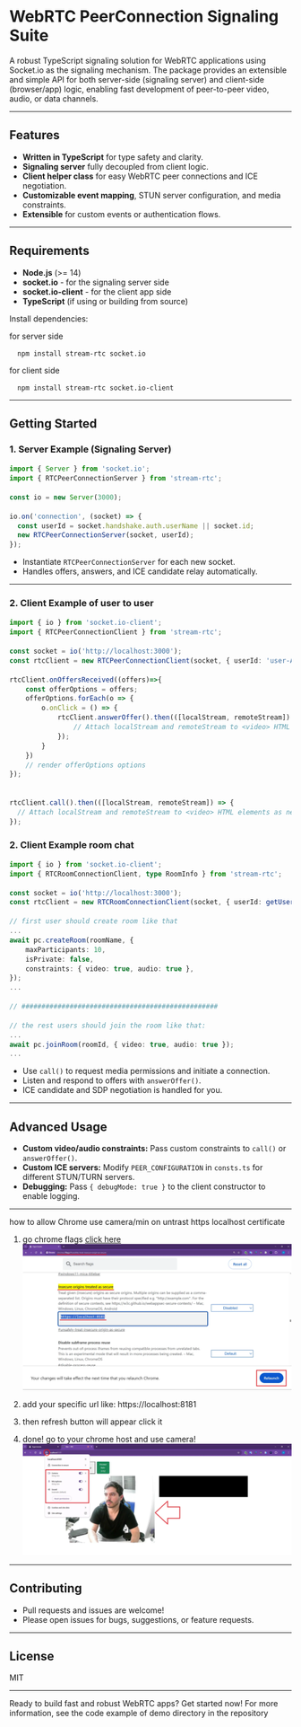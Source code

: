 # WebRTC PeerConnection Signaling Suite

A robust TypeScript signaling solution for WebRTC applications using Socket.io as the signaling mechanism. The package provides an extensible and simple API for both server-side (signaling server) and client-side (browser/app) logic, enabling fast development of peer-to-peer video, audio, or data channels.

***

## Features

- **Written in TypeScript** for type safety and clarity.
- **Signaling server** fully decoupled from client logic.
- **Client helper class** for easy WebRTC peer connections and ICE negotiation.
- **Customizable event mapping**, STUN server configuration, and media constraints.
- **Extensible** for custom events or authentication flows.

***

## Requirements

- **Node.js** (>= 14)
- **socket.io** - for the signaling server side
- **socket.io-client** - for the client app side
- **TypeScript** (if using or building from source)

Install dependencies:

for server side
```shell
  npm install stream-rtc socket.io
```

for client side
```shell
  npm install stream-rtc socket.io-client
```


***

## Getting Started

### 1. Server Example (Signaling Server)

```typescript
import { Server } from 'socket.io';
import { RTCPeerConnectionServer } from 'stream-rtc';

const io = new Server(3000);

io.on('connection', (socket) => {
  const userId = socket.handshake.auth.userName || socket.id;
  new RTCPeerConnectionServer(socket, userId);
});
```

- Instantiate `RTCPeerConnectionServer` for each new socket.
- Handles offers, answers, and ICE candidate relay automatically.

***

### 2. Client Example of user to user

```typescript
import { io } from 'socket.io-client';
import { RTCPeerConnectionClient } from 'stream-rtc';

const socket = io('http://localhost:3000');
const rtcClient = new RTCPeerConnectionClient(socket, { userId: 'user-A' });

rtcClient.onOffersReceived((offers)=>{
    const offerOptions = offers;
    offerOptions.forEach(o => {
        o.onClick = () => {
            rtcClient.answerOffer().then(([localStream, remoteStream]) => {
                // Attach localStream and remoteStream to <video> HTML elements as needed, or include them in constructur props
            });
        }
    })
    // render offerOptions options
});


rtcClient.call().then(([localStream, remoteStream]) => {
  // Attach localStream and remoteStream to <video> HTML elements as needed, or include them in constructur props
});
```

### 2. Client Example room chat

```typescript
import { io } from 'socket.io-client';
import { RTCRoomConnectionClient, type RoomInfo } from 'stream-rtc';

const socket = io('http://localhost:3000');
const rtcClient = new RTCRoomConnectionClient(socket, { userId: getUserName(), localVideoElement }, { debugMode: true });

// first user should create room like that 
...
await pc.createRoom(roomName, {
    maxParticipants: 10,
    isPrivate: false,
    constraints: { video: true, audio: true },
});
...

// #################################################

// the rest users should join the room like that:
...
await pc.joinRoom(roomId, { video: true, audio: true });
...

```

- Use `call()` to request media permissions and initiate a connection.
- Listen and respond to offers with `answerOffer()`.
- ICE candidate and SDP negotiation is handled for you.

***

## Advanced Usage

- **Custom video/audio constraints:**
  Pass custom constraints to `call()` or `answerOffer()`.
- **Custom ICE servers:**
  Modify `PEER_CONFIGURATION` in `consts.ts` for different STUN/TURN servers.
- **Debugging:**
  Pass `{ debugMode: true }` to the client constructor to enable logging.


***

how to allow Chrome use camera/min on untrast https localhost certificate

1. go chrome flags [click here](chrome://flags/#unsafely-treat-insecure-origin-as-secure)
![Logger Output](readme-assets/chrome.webp)
 
2. add your specific url like: https://localhost:8181
3. then refresh button will appear click it 
4. done! go to your chrome host and use camera! 
![Logger Output](readme-assets/chrome-permission.webp)


***

## Contributing

- Pull requests and issues are welcome!
- Please open issues for bugs, suggestions, or feature requests.

***

## License

MIT

***

Ready to build fast and robust WebRTC apps? Get started now!
For more information, see the code example of demo directory in the repository
